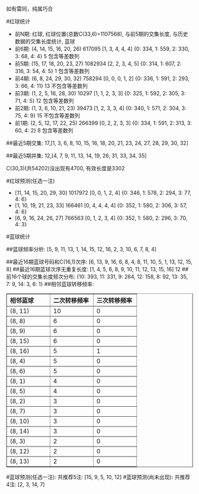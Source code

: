<!-- 
.. title: 双色球2012016期(2012-02-12)数据分析报告
.. slug: slott-2012016-2012-02-12-report
.. date: 2012-02-13 08:00:00 UTC+08:00
.. tags: Lottery
.. link: 
.. description: 
.. type: text
-->

如有雷同，纯属巧合

<!-- TEASER_END-->

#红球统计

- 前N期: 红球, 红球位置(总数C(33,6)=1107568), 与前5期的交集长度, 与历史数据的交集长度统计, 蓝球
- 前6期: (4, 14, 15, 16, 20, 26) 617095 [1, 3, 4, 4, 4] {0: 334, 1: 559, 2: 330, 3: 68, 4: 4} 5 包含等差数列
- 前5期: (15, 17, 18, 20, 23, 27) 1082934 [2, 2, 3, 4, 5] {0: 314, 1: 607, 2: 316, 3: 54, 4: 5} 1 包含等差数列
- 前4期: (6, 8, 24, 29, 30, 32) 758294 [0, 0, 0, 1, 2] {0: 336, 1: 591, 2: 293, 3: 66, 4: 11} 13 不包含等差数列
- 前3期: (1, 2, 5, 16, 28, 30) 10297 [1, 1, 2, 3, 3] {0: 325, 1: 592, 2: 305, 3: 71, 4: 5} 12 包含等差数列
- 前2期: (1, 3, 6, 10, 21, 23) 39473 [1, 2, 3, 3, 4] {0: 340, 1: 571, 2: 304, 3: 75, 4: 9} 15 不包含等差数列
- 前1期: (2, 5, 12, 17, 22, 25) 266399 [0, 2, 2, 3, 3] {0: 334, 1: 591, 2: 313, 3: 60, 4: 2} 8 包含等差数列

##最近5期交集:
17,[1, 3, 6, 8, 10, 15, 16, 18, 20, 21, 23, 24, 27, 28, 29, 30, 32]

##最近5期并集:
12,[4, 7, 9, 11, 13, 14, 19, 26, 31, 33, 34, 35]

C(30,3)(共54202)没出现有4700, 
有效长度是3302

#红球预测(任选一注)

- [11, 14, 15, 20, 29, 30] 1017972 [0, 0, 1, 2, 4] {0: 346, 1: 578, 2: 294, 3: 77, 4: 6}
- [1, 10, 19, 21, 23, 33] 166461 [0, 4, 4, 4, 4] {0: 352, 1: 580, 2: 306, 3: 57, 4: 6}
- [6, 9, 16, 24, 26, 27] 766563 [0, 1, 2, 3, 4] {0: 352, 1: 580, 2: 296, 3: 70, 4: 3}

#蓝球统计

##蓝球频率分析:
[5, 9, 11, 13, 1, 14, 15, 12, 16, 2, 3, 10, 6, 7, 8, 4]

##最近16期蓝球号码和C(16,1)次序:
[6, 13, 9, 16, 6, 8, 4, 8, 11, 10, 5, 1, 13, 12, 15, 8]
##最近16期蓝球次序无重复长度:
[1, 4, 5, 6, 8, 9, 10, 11, 12, 13, 15, 16] 12
##前16个球的交集长度频次分布:
{10: 393, 11: 331, 9: 264, 12: 158, 8: 92, 13: 35, 7: 9, 14: 3, 6: 1}
##相邻蓝球转移频率:
<table border="1" class="table table-striped dataframe">
  <thead>
    <tr style="text-align: left;">
      <th style="min-width: 100px;">相邻蓝球</th>
      <th style="min-width: 100px;">二次转移频率</th>
      <th style="min-width: 100px;">三次转移频率</th>
    </tr>
  </thead>
  <tbody>
    <tr>
      <td> (8, 11)</td>
      <td> 10</td>
      <td> 0</td>
    </tr>
    <tr>
      <td>  (8, 8)</td>
      <td>  6</td>
      <td> 0</td>
    </tr>
    <tr>
      <td>  (8, 9)</td>
      <td>  6</td>
      <td> 0</td>
    </tr>
    <tr>
      <td> (8, 15)</td>
      <td>  6</td>
      <td> 0</td>
    </tr>
    <tr>
      <td> (8, 16)</td>
      <td>  5</td>
      <td> 1</td>
    </tr>
    <tr>
      <td>  (8, 4)</td>
      <td>  5</td>
      <td> 0</td>
    </tr>
    <tr>
      <td>  (8, 6)</td>
      <td>  5</td>
      <td> 0</td>
    </tr>
    <tr>
      <td>  (8, 1)</td>
      <td>  4</td>
      <td> 0</td>
    </tr>
    <tr>
      <td>  (8, 5)</td>
      <td>  4</td>
      <td> 0</td>
    </tr>
    <tr>
      <td>  (8, 2)</td>
      <td>  3</td>
      <td> 0</td>
    </tr>
    <tr>
      <td>  (8, 7)</td>
      <td>  3</td>
      <td> 0</td>
    </tr>
    <tr>
      <td> (8, 10)</td>
      <td>  3</td>
      <td> 0</td>
    </tr>
    <tr>
      <td> (8, 14)</td>
      <td>  3</td>
      <td> 0</td>
    </tr>
    <tr>
      <td>  (8, 3)</td>
      <td>  2</td>
      <td> 0</td>
    </tr>
    <tr>
      <td> (8, 12)</td>
      <td>  2</td>
      <td> 0</td>
    </tr>
    <tr>
      <td> (8, 13)</td>
      <td>  2</td>
      <td> 0</td>
    </tr>
  </tbody>
</table>
#蓝球预测(任选一注):
共推荐5注: [15, 9, 5, 10, 12]
#蓝球预测(尚未出现):
共推荐4注: [2, 3, 14, 7]

